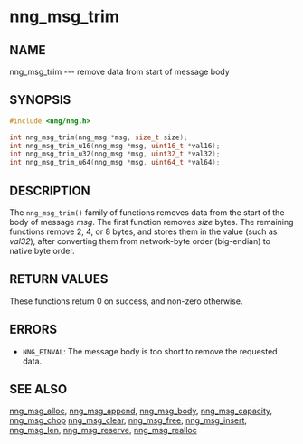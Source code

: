 # nng_msg_trim

## NAME

nng_msg_trim --- remove data from start of message body

## SYNOPSIS

```c
#include <nng/nng.h>

int nng_msg_trim(nng_msg *msg, size_t size);
int nng_msg_trim_u16(nng_msg *msg, uint16_t *val16);
int nng_msg_trim_u32(nng_msg *msg, uint32_t *val32);
int nng_msg_trim_u64(nng_msg *msg, uint64_t *val64);
```

## DESCRIPTION

The `nng_msg_trim()` family of functions removes data from
the start of the body of message _msg_.
The first function removes _size_ bytes.
The remaining functions remove 2, 4, or 8 bytes, and stores them in the value
(such as _val32_),
after converting them from network-byte order (big-endian) to native
byte order.

## RETURN VALUES

These functions return 0 on success, and non-zero otherwise.

## ERRORS

- `NNG_EINVAL`: The message body is too short to remove the requested data.

## SEE ALSO

[nng_msg_alloc](nng_msg_alloc.md),
[nng_msg_append](nng_msg_alloc.md),
[nng_msg_body](nng_msg_body.md),
[nng_msg_capacity](nng_msg_capacity.md),
[nng_msg_chop](nng_msg_chop.md)
[nng_msg_clear](nng_msg_chop.md),
[nng_msg_free](nng_msg_free.md),
[nng_msg_insert](nng_msg_insert.md),
[nng_msg_len](nng_msg_len.md),
[nng_msg_reserve](nng_msg_reserve.md),
[nng_msg_realloc](nng_msg_realloc.md)
